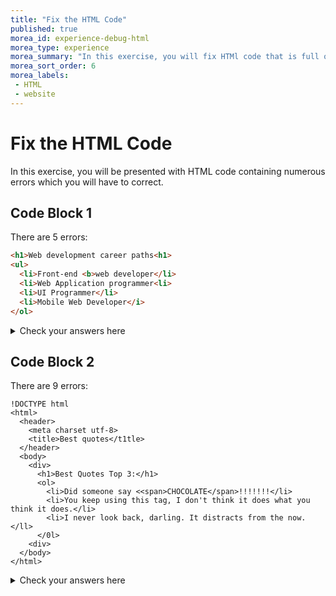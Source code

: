 ```yaml
---
title: "Fix the HTML Code"
published: true
morea_id: experience-debug-html
morea_type: experience
morea_summary: "In this exercise, you will fix HTMl code that is full of errors."
morea_sort_order: 6
morea_labels:
 - HTML
 - website
---
```


# Fix the HTML Code

In this exercise, you will be presented with HTML code containing numerous errors which you will have to correct.

## Code Block 1

There are 5 errors:

```html
<h1>Web development career paths<h1>
<ul>
  <li>Front-end <b>web developer</li>
  <li>Web Application programmer<li>
  <li>UI Programmer</li>
  <li>Mobile Web Developer</i>
</ol>
```

<details>
  <summary>Check your answers here</summary>
  <pre>
&lt;h1>Web development career paths&lt;/h1>
&lt;ul>
  &lt;li>Front-end &lt;b>web developer&lt;/b>&lt;/li>
  &lt;li>Web Application programmer&lt;/li>
  &lt;li>UI Programmer&lt;/li>
  &lt;li>Mobile Web Developer&lt;/li>
&lt;/ul>
  </pre>
</details>

## Code Block 2

There are 9 errors: 

```
!DOCTYPE html
<html>
  <header>
    <meta charset utf-8>
    <title>Best quotes</t1tle>
  </header>
  <body>
    <div>
      <h1>Best Quotes Top 3:</h1>
      <ol>
        <li>Did someone say <<span>CHOCOLATE</span>!!!!!!!</li>
        <li>You keep using this tag, I don't think it does what you think it does.</li>
        <li>I never look back, darling. It distracts from the now.</ll>
      </0l>
    <div>
  </body>
</html>
```

<details>
  <summary>Check your answers here</summary>
  <pre>
&lt;!DOCTYPE html>
&lt;html>
  &lt;head>
    &lt;meta charset="utf-8">
    &lt;title>Best quotes&lt;/title>
  &lt;/head>
  &lt;body>
    &lt;div>
      &lt;h1>Best Quotes Top 3:&lt;/h1>
      &lt;ol>
        &lt;li>Did someone say &lt;span>CHOCOLATE&lt;/span>!!!!!!!&lt;/li>
        &lt;li>You keep using this tag, I don't think it does what you think it does.&lt;/li>
        &lt;li>I never look back, darling. It distracts from the now.&lt;/li>
      &lt;/ol>
    &lt;/div>
  &lt;/body>
&lt;/html>
  </pre>
</details>

<br>
